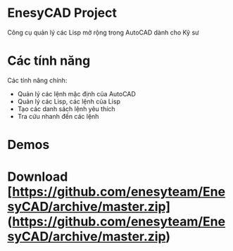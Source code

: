 # EnesyCAD Project
Công cụ quản lý các Lisp mở rộng trong AutoCAD dành cho Kỹ sư

Các tính năng
=======
Các tính năng chính:
* Quản lý các lệnh mặc định của AutoCAD
* Quản lý các Lisp, các lệnh của Lisp
* Tạo các danh sách lệnh yêu thích
* Tra cứu nhanh đến các lệnh

Demos
=======

Download
[https://github.com/enesyteam/EnesyCAD/archive/master.zip] (https://github.com/enesyteam/EnesyCAD/archive/master.zip)
=======



